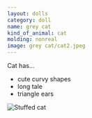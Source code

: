 ```yaml
---
layout: dolls
category: doll
name: grey cat
kind_of_animal: cat
molding: nonreal
image: grey cat/cat2.jpeg
---
```


Cat has...

- cute curvy shapes 
- long tale
- triangle ears

![Stuffed cat](http://item.shopping.c.yimg.jp/i/j/lemode_703-007-00-00)